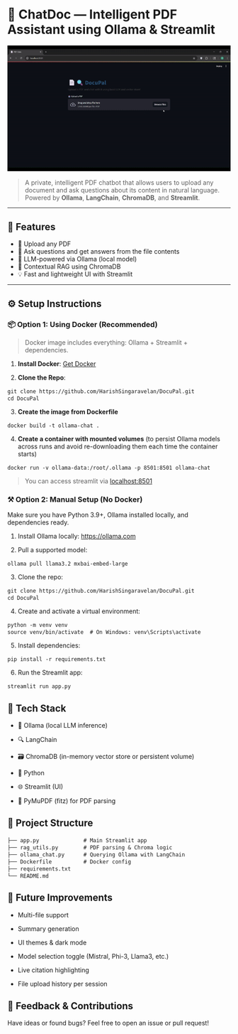 # 🧠 ChatDoc — Intelligent PDF Assistant using Ollama & Streamlit

![ChatDoc Demo](static/ui.gif)

> A private, intelligent PDF chatbot that allows users to upload any document and ask questions about its content in natural language. Powered by **Ollama**, **LangChain**, **ChromaDB**, and **Streamlit**.

---

## 🚀 Features

- 📝 Upload any PDF
- 💬 Ask questions and get answers from the file contents
- 🧠 LLM-powered via Ollama (local model)
- 🔎 Contextual RAG using ChromaDB
- 💡 Fast and lightweight UI with Streamlit

---

## ⚙️ Setup Instructions

### 📦 Option 1: Using Docker (Recommended)

> Docker image includes everything: Ollama + Streamlit + dependencies.

1. **Install Docker**: [Get Docker](https://www.docker.com/products/docker-desktop/)

2. **Clone the Repo**:
```
git clone https://github.com/HarishSingaravelan/DocuPal.git
cd DocuPal
```

3. **Create the image from Dockerfile**
```
docker build -t ollama-chat .
```
4. **Create a container with mounted volumes** (to persist Ollama models across runs and avoid re-downloading them each time the container starts)

```
docker run -v ollama-data:/root/.ollama -p 8501:8501 ollama-chat
```
> You can access streamlit via [localhost:8501](http://localhost:8501/)

### ⚒️ Option 2: Manual Setup (No Docker)
Make sure you have Python 3.9+, Ollama installed locally, and dependencies ready.

1. Install Ollama locally: https://ollama.com

2. Pull a supported model:
```
ollama pull llama3.2 mxbai-embed-large
```
3. Clone the repo:
```
git clone https://github.com/HarishSingaravelan/DocuPal.git
cd DocuPal
```
4. Create and activate a virtual environment:
```
python -m venv venv
source venv/bin/activate  # On Windows: venv\Scripts\activate
```
5. Install dependencies:
```
pip install -r requirements.txt
```
6. Run the Streamlit app:
```
streamlit run app.py
```

## 🧪 Tech Stack
- 🧠 Ollama (local LLM inference)

- 🔍 LangChain

- 🗃️ ChromaDB (in-memory vector store or persistent volume)

- 🐍 Python

- 🌐 Streamlit (UI)

- 📄 PyMuPDF (fitz) for PDF parsing

## 🧱 Project Structure
```
├── app.py              # Main Streamlit app
├── rag_utils.py        # PDF parsing & Chroma logic
├── ollama_chat.py      # Querying Ollama with LangChain
├── Dockerfile          # Docker config
├── requirements.txt
└── README.md
```

## 📌 Future Improvements
- Multi-file support

- Summary generation

- UI themes & dark mode

- Model selection toggle (Mistral, Phi-3, Llama3, etc.)

- Live citation highlighting

- File upload history per session

## 💬 Feedback & Contributions
Have ideas or found bugs? Feel free to open an issue or pull request!



